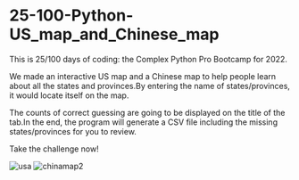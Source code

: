 # 25-100-Python-US_map_and_Chinese_map

This is 25/100 days of coding: the Complex Python Pro Bootcamp for 2022. 

We made an interactive US map and a Chinese map to help people learn about all the states and provinces.By entering the name of states/provinces, it would locate itself on the map. 

The counts of correct guessing are going to be displayed on the title of the tab.In the end, the program will generate a CSV file including the missing states/provinces for you to review.

Take the challenge now!


![usa](https://user-images.githubusercontent.com/67768182/157609946-26c342d1-db2f-487a-b671-e801e35d3e5f.gif)
![chinamap2](https://user-images.githubusercontent.com/67768182/157610057-775a1bd4-b5b9-47c2-889a-2fd6bce4339d.gif)
